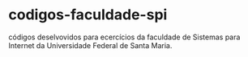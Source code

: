 # codigos-faculdade-spi
códigos deselvovidos para ecercícios da faculdade de Sistemas para Internet da Universidade Federal de Santa Maria.
